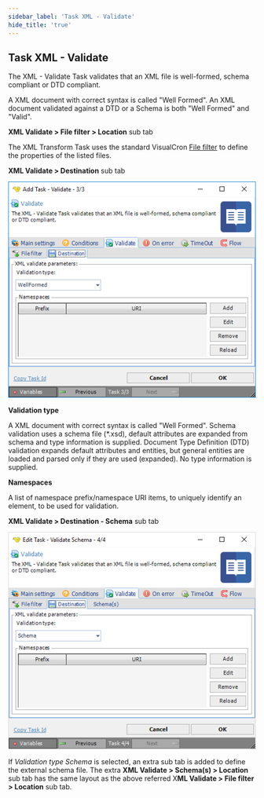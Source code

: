 ```yaml
---
sidebar_label: 'Task XML - Validate'
hide_title: 'true'
---
```


## Task XML - Validate

The XML - Validate Task validates that an XML file is well-formed, schema compliant or DTD compliant.
 
A XML document with correct syntax is called "Well Formed". An XML document validated against a DTD or a Schema is both "Well Formed" and "Valid".
 
**XML Validate > File filter > Location** sub tab

The XML Transform Task uses the standard VisualCron [File filter](job-tasks-file-filter) to define the properties of the listed files.
 
**XML Validate > Destination** sub tab

![](../../../static/img/taskxmlvalidatedestination.png)

**Validation type**

A XML document with correct syntax is called "Well Formed". Schema validation uses a schema file (*.xsd), default attributes are expanded from schema and type information is supplied. Document Type Definition (DTD) validation expands default attributes and entities, but general entities are loaded and parsed only if they are used (expanded). No type information is supplied.
 
**Namespaces**

A list of namespace prefix/namespace URI items, to uniquely identify an element, to be used for validation.
 
**XML Validate > Destination - Schema** sub tab

![](../../../static/img/taskxmlvalidatedestinationschema.png)

If *Validation type Schema* is selected, an extra sub tab is added to define the external schema file. The extra **XML Validate > Schema(s) > Location** sub tab has the same layout as the above referred X**ML Validate > File filter > Location** sub tab.

